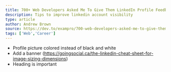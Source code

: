 ```yaml
---
title: 700+ Web Developers Asked Me To Give Them LinkedIn Profile Feedback And These Are My 🖐️ 5 Top Tips.
description: Tips to improve linkedin account visibility
type: article
author: Andrew Brown
source: https://dev.to/exampro/700-web-developers-asked-me-to-give-them-linkedin-profile-feedback-and-these-are-my-5-top-tips-5382
tags: ['Web','Career']
---
```

- Profile picture colored instead of black and white
- Add a banner (https://goingsocial.ca/the-linkedin-cheat-sheet-for-image-sizing-dimensions)
- Heading is important
